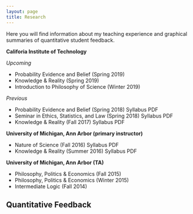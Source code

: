 ```yaml
---
layout: page
title: Research
---
```


Here you will find information about my teaching experience and graphical summaries of quantitative student feedback.

**Califoria Institute of Technology**

_Upcoming_

  * Probability Evidence and Belief (Spring 2019) 
  * Knowledge & Reality (Spring 2019) 
  * Introduction to Philosophy of Science (Winter 2019) 

_Previous_ 

  * Probability Evidence and Belief (Spring 2018) Syllabus PDF 
  * Seminar in Ethics, Statistics, and Law (Spring 2018) Syllabus PDF 
  * Knowledge & Reality (Fall 2017) Syllabus PDF 

**University of Michigan, Ann Arbor (primary instructor)**

  * Nature of Science (Fall 2016) Syllabus PDF
  * Knowledge & Reality (Summer 2016) Syllabus PDF 

**University of Michigan, Ann Arbor (TA)**

  * Philosophy, Politics & Economics (Fall 2015)
  * Philosophy, Politics & Economics (Winter 2015) 
  * Intermediate Logic (Fall 2014)

## Quantitative Feedback
